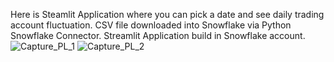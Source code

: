 Here is Steamlit Application where you can pick a date and see daily trading account fluctuation.
CSV file downloaded into Snowflake via Python Snowflake Connector. 
Streamlit Application build in Snowflake account. ![Capture_PL_1](https://github.com/LiubouNY/P_and_L_Statements_Graphs_Streamlit_App/assets/144833718/89128045-dcc3-417d-9d67-aff1d17ff5f4)
![Capture_PL_2](https://github.com/LiubouNY/P_and_L_Statements_Graphs_Streamlit_App/assets/144833718/86ecfe59-1900-435f-aa6e-7f5fa48bfdf3)
